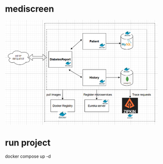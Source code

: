 # mediscreen
![Architecture](https://github.com/ladmiamadi/mediscreen/blob/final-branch/mediscreen-architecture.png)

# run project
docker compose up -d

